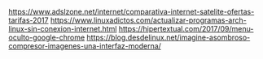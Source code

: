 https://www.adslzone.net/internet/comparativa-internet-satelite-ofertas-tarifas-2017
https://www.linuxadictos.com/actualizar-programas-arch-linux-sin-conexion-internet.html
https://hipertextual.com/2017/09/menu-oculto-google-chrome
https://blog.desdelinux.net/imagine-asombroso-compresor-imagenes-una-interfaz-moderna/
